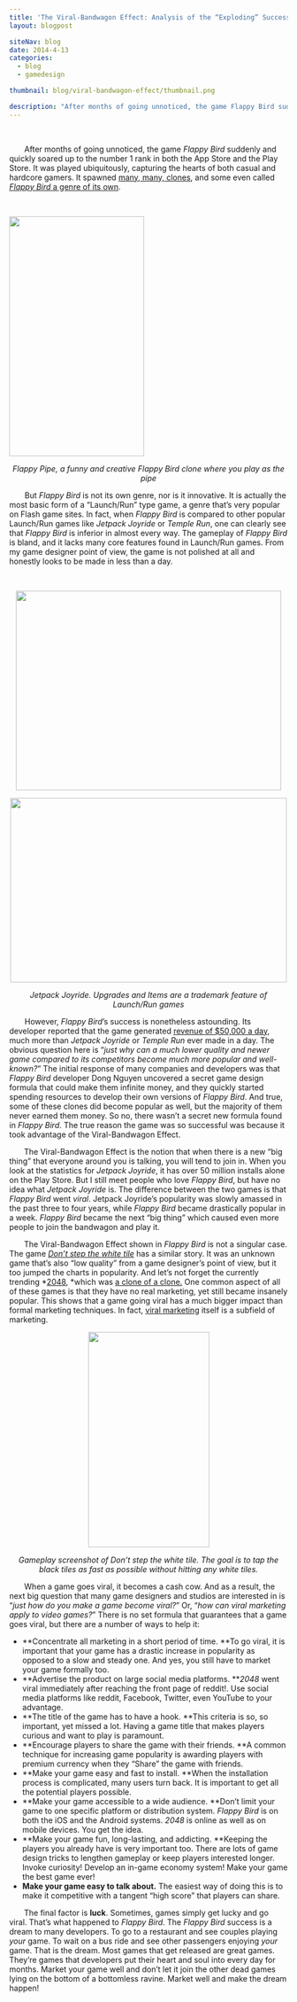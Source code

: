 ```yaml
---
title: 'The Viral-Bandwagon Effect: Analysis of the “Exploding” Success of Video Game Titles'
layout: blogpost

siteNav: blog
date: 2014-4-13
categories:
  - blog
  - gamedesign

thumbnail: blog/viral-bandwagon-effect/thumbnail.png

description: "After months of going unnoticed, the game Flappy Bird suddenly and quickly soared up to the number 1 rank in both the App Store and the Play Store."
---
```


&nbsp;

<span style="visibility: hidden;">+++</span>After months of going unnoticed, the game *Flappy Bird* suddenly and quickly soared up to the number 1 rank in both the App Store and the Play Store. It was played ubiquitously, capturing the hearts of both casual and hardcore gamers. It spawned [many, many, clones][1], and some even called [*Flappy Bird* a genre of its own][2].

&nbsp;

<img class="aligncenter" src="http://a3.mzstatic.com/us/r30/Purple/v4/d2/60/e7/d260e7c3-3ac6-36c3-83f9-b9f57f30f584/screen568x568.jpeg" alt="" width="244" height="433" />

<p style="text-align: center;">
  <em>Flappy Pipe, a funny and creative Flappy Bird clone where you play as the pipe</em>
</p>

<span style="visibility: hidden;">+++</span>But *Flappy Bird* is not its own genre, nor is it innovative. It is actually the most basic form of a “Launch/Run” type game, a genre that’s very popular on Flash game sites. In fact, when *Flappy Bird* is compared to other popular Launch/Run games like *Jetpack Joyride* or *Temple Run*, one can clearly see that *Flappy Bird* is inferior in almost every way. The gameplay of *Flappy Bird* is bland, and it lacks many core features found in Launch/Run games. From my game designer point of view, the game is not polished at all and honestly looks to be made in less than a day.

&nbsp;

<p style="text-align: center;">
  <img class="alignnone" src="http://wpuploads.appadvice.com/wp-content/uploads/2012/11/Jetpack-Joyride-for-iPad-3.jpg" alt="" width="480" height="360" />
</p>

<p style="text-align: center;">
  <img class="alignnone" src="http://img.stpcdn.net/screenshots/jetpack-joyride-4abc.jpg" alt="" width="500" height="333" />
</p>

<p style="text-align: center;">
  <em>Jetpack Joyride. Upgrades and Items are a trademark feature of Launch/Run games</em>
</p>

<span style="visibility: hidden;">+++</span>However, *Flappy Bird*’s success is nonetheless astounding. Its developer reported that the game generated [revenue of $50,000 a day][3], much more than *Jetpack Joyride* or *Temple Run* ever made in a day. The obvious question here is “*just why can a much lower quality and newer game compared to its competitors become much more popular and well-known?*” The initial response of many companies and developers was that *Flappy Bird* developer Dong Nguyen uncovered a secret game design formula that could make them infinite money, and they quickly started spending resources to develop their own versions of *Flappy Bird*. And true, some of these clones did become popular as well, but the majority of them never earned them money. So no, there wasn’t a secret new formula found in *Flappy Bird*. The true reason the game was so successful was because it took advantage of the Viral-Bandwagon Effect.

<span style="visibility: hidden;">+++</span>The Viral-Bandwagon Effect is the notion that when there is a new “big thing” that everyone around you is talking, you will tend to join in. When you look at the statistics for *Jetpack Joyride*, it has over 50 million installs alone on the Play Store. But I still meet people who love *Flappy Bird*, but have no idea what *Jetpack Joyride* is. The difference between the two games is that *Flappy Bird* went *viral*. Jetpack Joyride’s popularity was slowly amassed in the past three to four years, while *Flappy Bird* became drastically popular in a week. *Flappy Bird* became the next “big thing” which caused even more people to join the bandwagon and play it.

<span style="visibility: hidden;">+++</span>The Viral-Bandwagon Effect shown in *Flappy Bird* is not a singular case. The game *[Don’t step the white tile][4]* has a similar story. It was an unknown game that’s also “low quality” from a game designer’s point of view, but it too jumped the charts in popularity. And let’s not forget the currently trending *[2048][5], *which was [a clone of a clone.][6] One common aspect of all of these games is that they have no real marketing, yet still became insanely popular. This shows that a game going viral has a much bigger impact than formal marketing techniques. In fact, [viral marketing][7] itself is a subfield of marketing.

<p style="text-align: center;">
  <img class="alignnone" src="http://images.gameskinny.com/gameskinny/198353565fe2267f6791f3710cc02e98.jpeg" alt="" width="219" height="389" />
</p>

<p style="text-align: center;">
  <em>Gameplay screenshot of Don&#8217;t step the white tile. The goal is to tap the black tiles as fast as possible without hitting any white tiles.</em>
</p>

<span style="visibility: hidden;">+++</span>When a game goes viral, it becomes a cash cow. And as a result, the next big question that many game designers and studios are interested in is “*just how do you make a game become viral?*” Or, “*how can viral marketing apply to video games?*” There is no set formula that guarantees that a game goes viral, but there are a number of ways to help it:

  * **Concentrate all marketing in a short period of time. **To go viral, it is important that your game has a drastic increase in popularity as opposed to a slow and steady one. And yes, you still have to market your game formally too.
  * **Advertise the product on large social media platforms. ***2048* went viral immediately after reaching the front page of reddit!. Use social media platforms like reddit, Facebook, Twitter, even YouTube to your advantage.
  * **The title of the game has to have a hook. **This criteria is so, so important, yet missed a lot. Having a game title that makes players curious and want to play is paramount.
  * **Encourage players to share the game with their friends. **A common technique for increasing game popularity is awarding players with premium currency when they “Share” the game with friends.
  * **Make your game easy and fast to install. **When the installation process is complicated, many users turn back. It is important to get all the potential players possible.
  * **Make your game accessible to a wide audience. **Don’t limit your game to one specific platform or distribution system. *Flappy Bird* is on both the iOS and the Android systems. *2048* is online as well as on mobile devices. You get the idea.
  * **Make your game fun, long-lasting, and addicting. **Keeping the players you already have is very important too. There are lots of game design tricks to lengthen gameplay or keep players interested longer. Invoke curiosity! Develop an in-game economy system! Make your game the best game ever!
  * **Make your game easy to talk about.** The easiest way of doing this is to make it competitive with a tangent “high score” that players can share.

<span style="visibility: hidden;">+++</span>The final factor is **luck**. Sometimes, games simply get lucky and go viral. That’s what happened to *Flappy Bird*. The *Flappy Bird* success is a dream to many developers. To go to a restaurant and see couples playing *your* game. To wait on a bus ride and see other passengers enjoying *your* game. That is the dream. Most games that get released are great games. They’re games that developers put their heart and soul into every day for months. Market your game well and don’t let it join the other dead games lying on the bottom of a bottomless ravine. Market well and make the dream happen!

 [1]: http://www.forbes.com/sites/insertcoin/2014/03/06/over-sixty-flappy-bird-clones-hit-apples-app-store-every-single-day/
 [2]: http://toucharcade.com/2014/01/28/is-flappy-bird-a-genre-now/
 [3]: http://www.theverge.com/2014/2/5/5383708/flappy-bird-revenue-50-k-per-day-dong-nguyen-interview
 [4]: https://play.google.com/store/apps/details?id=jp.kino.whiteLine&hl=en
 [5]: http://gabrielecirulli.github.io/2048/
 [6]: http://techcrunch.com/2014/03/24/clones-clones-everywhere-1024-2048-and-other-copies-of-popular-paid-game-threes-fill-the-app-stores/
 [7]: http://en.wikipedia.org/wiki/Viral_marketing